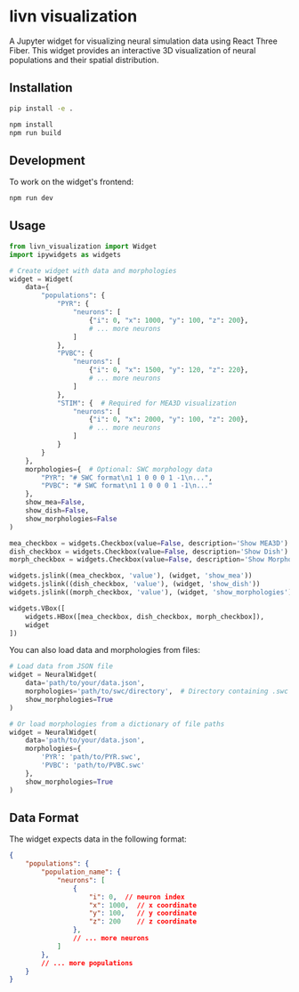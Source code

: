 # livn visualization

A Jupyter widget for visualizing neural simulation data using React Three Fiber. This widget provides an interactive 3D visualization of neural populations and their spatial distribution.

## Installation

```bash
pip install -e .

npm install
npm run build
```

## Development

To work on the widget's frontend:

```bash
npm run dev
```

## Usage

```python
from livn_visualization import Widget
import ipywidgets as widgets

# Create widget with data and morphologies
widget = Widget(
    data={
        "populations": {
            "PYR": {
                "neurons": [
                    {"i": 0, "x": 1000, "y": 100, "z": 200},
                    # ... more neurons
                ]
            },
            "PVBC": {
                "neurons": [
                    {"i": 0, "x": 1500, "y": 120, "z": 220},
                    # ... more neurons
                ]
            },
            "STIM": {  # Required for MEA3D visualization
                "neurons": [
                    {"i": 0, "x": 2000, "y": 100, "z": 200},
                    # ... more neurons
                ]
            }
        }
    },
    morphologies={  # Optional: SWC morphology data
        "PYR": "# SWC format\n1 1 0 0 0 1 -1\n...",
        "PVBC": "# SWC format\n1 1 0 0 0 1 -1\n..."
    },
    show_mea=False,
    show_dish=False,
    show_morphologies=False
)

mea_checkbox = widgets.Checkbox(value=False, description='Show MEA3D')
dish_checkbox = widgets.Checkbox(value=False, description='Show Dish')
morph_checkbox = widgets.Checkbox(value=False, description='Show Morphologies')

widgets.jslink((mea_checkbox, 'value'), (widget, 'show_mea'))
widgets.jslink((dish_checkbox, 'value'), (widget, 'show_dish'))
widgets.jslink((morph_checkbox, 'value'), (widget, 'show_morphologies'))

widgets.VBox([
    widgets.HBox([mea_checkbox, dish_checkbox, morph_checkbox]),
    widget
])
```

You can also load data and morphologies from files:

```python
# Load data from JSON file
widget = NeuralWidget(
    data='path/to/your/data.json',
    morphologies='path/to/swc/directory',  # Directory containing .swc files
    show_morphologies=True
)

# Or load morphologies from a dictionary of file paths
widget = NeuralWidget(
    data='path/to/your/data.json',
    morphologies={
        'PYR': 'path/to/PYR.swc',
        'PVBC': 'path/to/PVBC.swc'
    },
    show_morphologies=True
)
```

## Data Format

The widget expects data in the following format:

```json
{
    "populations": {
        "population_name": {
            "neurons": [
                {
                    "i": 0,  // neuron index
                    "x": 1000,  // x coordinate
                    "y": 100,   // y coordinate
                    "z": 200    // z coordinate
                },
                // ... more neurons
            ]
        },
        // ... more populations
    }
}
```
